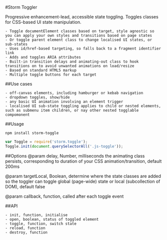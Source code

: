 #Storm Toggler

Progressive enhancement-lead, accessible state toggling. Toggles classes for CSS-based UI state manipulation.

    - Toggle documentElement classes based on target, style agnostic so you can apply your own styles and transitions based on page states
    - Or toggle parent element class to change localised UI states, or sub-states
    - Uses id/href-based targeting, so falls back to a fragment identifier link
    - Adds and toggles ARIA attributes
    - Built-in transition delays and animating-out class to hook transitions on to avoid unwanted animations on load/resize
    - Based on standard HTML5 markup
    - Multiple toggle buttons for each target

##Use cases

    - off-canvas elements, including hamburger or kebab navigation
    - dropdown toggles, show/hide
    - any basic UI animation involving an element trigger
    - localised UI sub-state toggling applies to child or nested elements, such as submenu item children, or nay other nested togglable compomonent
    
##Usage
```
npm install storm-toggle
```

```js
var Toggle = require('storm.toggle');
Toggle.init(document.querySelectorAll('.js-toggle'));

```

##Options
@param
delay, Number, milliseconds the animating class persists, corresponding to duration of your CSS animation/transition, default 200ms

@param
targetLocal, Boolean, determine where the state classes are added so the toggler can toggle global (page-wide) state or local (subcollection of DOM), default false

@param
callback, function, called after each toggle event

##API
    
    - init, function, initialise
    - open, boolean, status of toggled element
    - toggle, function, switch state
    - reload, function
    - destroy, function